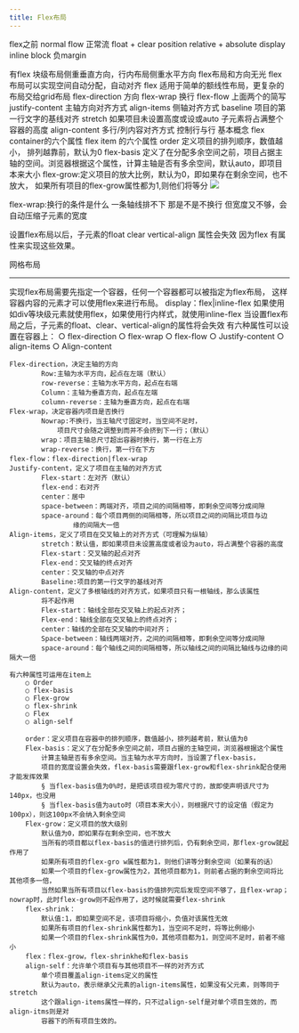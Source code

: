 ```yaml
---
title: Flex布局
---
```

flex之前
	normal flow 正常流
	float + clear
	position relative  + absolute
	display inline block 
	负margin
	
有flex
	块级布局侧重垂直方向，行内布局侧重水平方向 flex布局和方向无光
	flex 布局可以实现空间自动分配，自动对齐
	flex 适用于简单的额线性布局，更复杂的布局交给grid布局
	flex-direction 方向
	flex-wrap 换行
	flex-flow 上面两个的简写
	justify-content 主轴方向对齐方式
	align-items 侧轴对齐方式
		baseline 项目的第一行文字的基线对齐
		stretch  如果项目未设置高度或设或auto 子元素将占满整个容器的高度
	align-content 多行/列内容对齐方式 控制行与行 
基本概念
flex container的六个属性
flex item 的六个属性
	order 定义项目的排列顺序，数值越小， 排列越靠前，默认为0
	flex-basis 定义了在分配多余空间之前，项目占据主轴的空间。浏览器根据这个属性，计算主轴是否有多余空间，默认auto，即项目本来大小
	flex-grow:定义项目的放大比例，默认为0，即如果存在剩余空间，也不放大，
		如果所有项目的flex-grow属性都为1,则他们将等分
![](https://i.loli.net/2020/04/01/aywiFSuCnfZJ7Ov.png)

flex-wrap:换行的条件是什么  一条轴线排不下   那是不是不换行 但宽度又不够，会自动压缩子元素的宽度

设置flex布局以后，子元素的float clear vertical-align 属性会失效  因为flex 有属性来实现这些效果。

网格布局

---
实现flex布局需要先指定一个容器，任何一个容器都可以被指定为flex布局，
这样容器内容的元素才可以使用flex来进行布局。
display：flex|inline-flex
	如果使用如div等块级元素就使用flex，如果使用行内样式，就使用inline-flex
	当设置flex布局之后，子元素的float、clear、vertical-align的属性将会失效
	有六种属性可以设置在容器上：
		○ flex-direction
		○ flex-wrap
		○ flex-flow
		○ Justify-content
		○ align-items
		○ Align-content
	
	Flex-direction，决定主轴的方向
			Row:主轴为水平方向，起点在左端（默认）
			row-reverse：主轴为水平方向，起点在右端 
			Column：主轴为垂直方向，起点在左端
			column-reverse：主轴为垂直方向，起点在右端
	Flex-wrap，决定容器内项目是否换行
			Nowrap:不换行，当主轴尺寸固定时，当空间不足时，
				项目尺寸会随之调整到而并不会挤到下一行；（默认）
			wrap：项目主轴总尺寸超出容器时换行，第一行在上方
			wrap-reverse：换行，第一行在下方
	flex-flow：flex-direction|flex-wrap
	Justify-content，定义了项目在主轴的对齐方式
			Flex-start：左对齐（默认）
			flex-end：右对齐
			center：居中
			space-between：两端对齐，项目之间的间隔相等，即剩余空间等分成间隙
			space-around：每个项目两侧的间隔相等，所以项目之间的间隔比项目与边
					缘的间隔大一倍
	Align-items，定义了项目在交叉轴上的对齐方式（可理解为纵轴）
			stretch：默认值，即如果项目未设置高度或者设为auto，将占满整个容器的高度
			Flex-start：交叉轴的起点对齐
			Flex-end：交叉轴的终点对齐
			center：交叉轴的中点对齐
			Baseline:项目的第一行文字的基线对齐
	Align-content，定义了多根轴线的对齐方式，如果项目只有一根轴线，那么该属性
			将不起作用 
			Flex-start：轴线全部在交叉轴上的起点对齐；
			Flex-end：轴线全部在交叉轴上的终点对齐；
			center：轴线的全部在交叉轴的中间对齐；
			Space-between：轴线两端对齐，之间的间隔相等，即剩余空间等分成间隙
			space-around：每个轴线之间的间隔相等，所以轴线之间的间隔比轴线与边缘的间隔大一倍
					
	有六种属性可运用在item上
		○ Order
		○ flex-basis
		○ Flex-grow
		○ flex-shrink
		○ Flex
		○ align-self
			
		order：定义项目在容器中的排列顺序，数值越小，排列越考前，默认值为0
		Flex-basis：定义了在分配多余空间之前，项目占据的主轴空间，浏览器根据这个属性
			计算主轴是否有多余空间。当主轴为水平方向时，当设置了flex-basis，
			项目的宽度设置会失效，flex-basis需要跟flex-grow和flex-shrink配合使用才能发挥效果
			§ 当flex-basis值为0%时，是把该项目视为零尺寸的，故即使声明该尺寸为140px，也没用
			§ 当flex-basis值为auto时（项目本来大小），则根据尺寸的设定值（假定为100px），则这100px不会纳入剩余空间
		Flex-grow：定义项目的放大级别
			默认值为0，即如果存在剩余空间，也不放大
			当所有的项目都以flex-basis的值进行排列后，仍有剩余空间，那flex-grow就起作用了
			如果所有项目的flex-gro w属性都为1，则他们讲等分剩余空间（如果有的话）
			如果一个项目的flex-grow属性为2，其他项目都为1，则前者占据的剩余空间将比其他项多一倍，
			当然如果当所有项目以flex-basis的值排列完后发现空间不够了，且flex-wrap；nowrap时，此时flex-grow则不起作用了，这时候就需要flex-shrink
		flex-shrink：
			默认值:1，即如果空间不足，该项目将缩小，负值对该属性无效
			如果所有项目的flex-shrink属性都为1，当空间不足时，将等比例缩小
			如果一个项目的flex-shrink属性为0，其他项目都为1，则空间不足时，前者不缩小
		flex：flex-grow，flex-shrinkhe和flex-basis
		align-self：允许单个项目有与其他项目不一样的对齐方式
			单个项目覆盖align-items定义的属性
			默认为auto，表示继承父元素的align-items属性，如果没有父元素，则等同于stretch
			这个跟align-items属性一样的，只不过align-self是对单个项目生效的，而align-itms则是对
			容器下的所有项目生效的。
	
